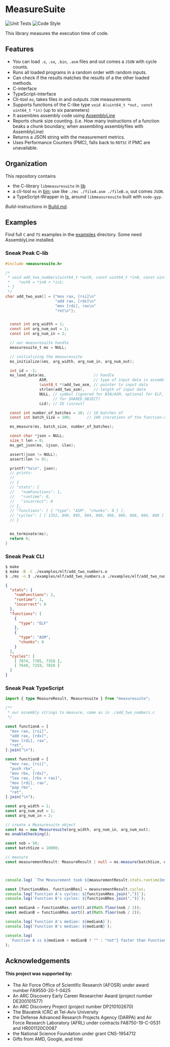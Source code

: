 # MeasureSuite
![Unit Tests](https://github.com/0xADE1A1DE/MeasureSuite/actions/workflows/check.yml/badge.svg)
![Code Style](https://github.com/0xADE1A1DE/MeasureSuite/actions/workflows/clang-format-check.yml/badge.svg)
<!-- ![Version](https://img.shields.io/github/v/release/0xADE1A1DE/MeasureSuite?logo=github&style=flat) -->

This library measures the execution time of code.

## Features
- You can load `.o`, `.so`, `.bin`, `.asm` files and out comes a `JSON` with cycle counts. 
- Runs all loaded programs in a random order with random inputs.
- Can check if the results matches the results of a the other loaded methods.
- C-interface
- TypeScript-interface
- Cli-tool `ms`, takes files in and outputs `JSON` measurements
- Supports functions of the C-like type `void A(uint64_t *out, const uint64_t *in)` (up to six parameters)
- It assembles assembly code using [AssemblyLine](https://github.com/0xADE1A1DE/AssemblyLine)
- Reports chunk size counting. (i.e. How many instructions of a function beaks a chunk boundary, when assembling assemblyfiles with AssemblyLine)
- Returns a JSON string with the measurement metrics.
- Uses Performance Counters (PMC), falls back to `RDTSC` if PMC are unavailable.

## Organization

This repository contains
- the C-library `libmeasuresuite` in [lib](./lib)
- a cli-tool `ms` in [bin](./bin); use like `./ms ./fileA.asm ./fileB.o`, out comes `JSON`.
- a TypeScript-Wrapper in [ts](./ts), around `libmeasuresuite` built with `node-gyp`.

*Build*-instructions in [Build.md](./Build.md).

## Examples

Find full `C` and `TS` examples in the [examples](./examples) directory. Some need AssemblyLine installed.


### Sneak Peak C-lib

```c
#include <measuresuite.h>

/*
 * void add_two_numbers(uint64_t *out0, const uint64_t *in0, const uint64_t *in1) {
 *    *out0 = *in0 + *in1;
 * }
 */
char add_two_asm[] = {"mov rax, [rsi]\n"
                      "add rax, [rdx]\n"
                      "mov [rdi], rax\n"
                      "ret\n"};


  const int arg_width = 1;
  const int arg_num_out = 1;
  const int arg_num_in = 2;

  // our measuresuite handle
  measuresuite_t ms = NULL;

  // initializing the measuresuite
  ms_initialize(&ms, arg_width, arg_num_in, arg_num_out);

  int id = -1;
  ms_load_data(ms,                     // handle
               ASM,                    // type of input data is assembly
               (uint8_t *)add_two_asm, // pointer to input data
               strlen(add_two_asm),    // length of input data
               NULL, // symbol (ignored for BIN/ASM, optional for ELF, required
                     // for SHARED_OBJECT)
               &id); // ID (in/out)

  const int number_of_batches = 10; // 10 batches of
  const int batch_size = 100;       // 100 iterations of the function-unter-test (add_two_asm), each

  ms_measure(ms, batch_size, number_of_batches);

  const char *json = NULL;
  size_t len = 0;
  ms_get_json(ms, &json, &len);

  assert(json != NULL);
  assert(len != 0);

  printf("%s\n", json);
  // prints:
  //
  // {
  // "stats": {
  //   "numFunctions": 1,
  //   "runtime": 0,
  //   "incorrect": 0
  // },
  // "functions": [ { "type": "ASM", "chunks": 0 } ],
  // "cycles": [ [ 1352, 890, 895, 884, 888, 886, 886, 886, 884, 888 ] ]
  // }


  ms_terminate(ms);
  return 0;
}
```

### Sneak Peak CLI


```bash
$ make
$ make -B -C ./examples/elf/add_two_numbers.o
$ ./ms -n 3 ./examples/elf/add_two_numbers.o ./examples/elf/add_two_numbers.asm | jq
``` 

```json
{
  "stats": {
    "numFunctions": 2,
    "runtime": 1,
    "incorrect": 0
  },
  "functions": [
    {
      "type": "ELF"
    },
    {
      "type": "ASM",
      "chunks": 0
    }
  ],
  "cycles": [
    [ 7074, 7705, 7358 ],
    [ 7640, 7259, 7858 ]
  ]
}

```

### Sneak Peak TypeScript

```ts
import { type MeasureResult, Measuresuite } from "measuresuite";

/**
 * our assembly strings to measure, same as in ./add_two_numbers.c
 */

const functionA = [
  "mov rax, [rsi]",
  "add rax, [rdx]",
  "mov [rdi], rax",
  "ret",
].join("\n");

const functionB = [
  "mov rax, [rsi]",
  "push rbx",
  "mov rbx, [rdx]",
  "lea rax, [rbx + rax]",
  "mov [rdi], rax",
  "pop rbx",
  "ret",
].join("\n");

const arg_width = 1;
const arg_num_out = 1;
const arg_num_in = 2;

// create a Measuresuite object
const ms = new Measuresuite(arg_width, arg_num_in, arg_num_out);
ms.enableChecking();

const nob = 50;
const batchSize = 10000;

// measure
const measurementResult: MeasureResult | null = ms.measure(batchSize, nob, [ functionA, functionB ]);



console.log( `The Measurement took ${measurementResult.stats.runtime}ms to complete`);

const [functionARes, functionBRes] = measurementResult.cycles;
console.log(`Function A's cycles: ${functionARes.join(",")}`);
console.log(`Function B's cycles: ${functionBRes.join(",")}`);

const medianA = functionARes.sort().at(Math.floor(nob / 2));
const medianB = functionBRes.sort().at(Math.floor(nob / 2));

console.log(`Function A's median: ${medianA}`);
console.log(`Function B's median: ${medianB}`);

console.log(
  `Function A is ${medianA < medianB ? "" : "not"} faster than Function B`
);
```

## Acknowledgements
#### This project was supported by:  
* The Air Force Office of Scientific Research (AFOSR) under award number FA9550-20-1-0425
* An ARC Discovery Early Career Researcher Award (project number DE200101577) 
* An ARC Discovery Project (project number DP210102670)  
* The Blavatnik ICRC at Tel-Aviv University  
* the Defense Advanced Research Projects Agency (DARPA) and Air Force Research Laboratory (AFRL) under contracts FA8750-19-C-0531 and HR001120C0087
* the National Science Foundation under grant CNS-1954712
* Gifts from AMD, Google, and Intel  
